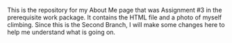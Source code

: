 This is the repository for my About Me page that was Assignment #3 in the prerequisite work package.
It contains the HTML file and a photo of myself climbing.
Since this is the Second Branch, I will make some changes here to help me understand what is going on.
